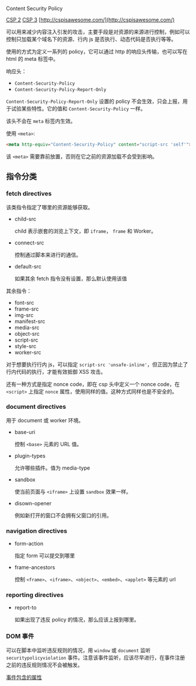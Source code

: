 Content Security Policy

[CSP 2](https://www.w3.org/TR/CSP2/)
[CSP 3](https://www.w3.org/TR/CSP/)
[http://cspisawesome.com/](http://cspisawesome.com/)

可以用来减少内容注入引发的攻击，主要手段是对资源的来源进行控制，例如可以控制只加载某个域名下的资源、行内 js 是否执行、动态代码是否执行等等。

使用的方式为定义一系列的 policy，它可以通过 http 的响应头传输，也可以写在 html 的 meta 标签中。

响应头：
- `Content-Security-Policy`
- `Content-Security-Policy-Report-Only`

`Content-Security-Policy-Report-Only` 设置的 policy 不会生效，只会上报，用于试验某些特性。它的值和 `Content-Security-Policy` 一样。

该头不会在 `meta` 标签内生效。

使用 `<meta>`:

```html
<meta http-equiv="Content-Security-Policy" content="script-src 'self'">
```

该 `<meta>` 需要靠前放置，否则在它之前的资源加载不会受到影响。

## 指令分类

### fetch directives

该类指令指定了哪里的资源能够获取。

- child-src

  child 表示嵌套的浏览上下文，即 `iframe`， `frame` 和 Worker。

- connect-src

  控制通过脚本来进行的通信。
  
- default-src
  
  如果其余 fetch 指令没有设置，那么默认使用该值

其余指令：
- font-src
- frame-src
- img-src
- manifest-src
- media-src
- object-src
- script-src
- style-src
- worker-src

对于想要执行行内 js，可以指定 `script-src 'unsafe-inline'`，但正因为禁止了行内代码的执行，才能有效抵御 XSS 攻击。

还有一种方式是指定 nonce code，即在 csp 头中定义一个 nonce code，在 `<script>` 上指定 `nonce` 属性，使用同样的值。这种方式同样也是不安全的。

### document directives

用于 document 或 worker 环境。

- base-uri

  控制 `<base>` 元素的 URL 值。
  
- plugin-types

  允许哪些插件。值为 media-type
  
- sandbox

  使当前页面与 `<iframe>` 上设置 `sandbox` 效果一样。
  
- disown-opener

  例如新打开的窗口不会拥有父窗口的引用。
  
### navigation directives

- form-action

  指定 form 可以提交到哪里
  
- frame-ancestors

  控制 `<frame>`、`<iframe>`、`<object>`、`<embed>`、`<applet>` 等元素的 url
  
### reporting directives

- report-to

  如果出现了违反 policy 的情况，那么应该上报到哪里。
  

### DOM 事件

可以在脚本中监听违反规则的情况，用 `window` 或 `document` 监听 `securitypolicyviolation` 事件。注意该事件监听，应该尽早进行，在事件注册之前的违反规则情况不会被触发。

[事件包含的属性](https://www.w3.org/TR/CSP/#violation-events)

